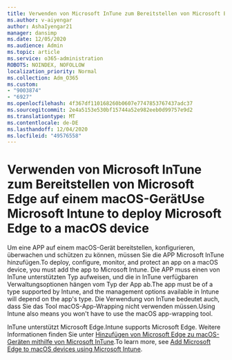 ```yaml
---
title: Verwenden von Microsoft InTune zum Bereitstellen von Microsoft Edge auf einem macOS-Gerät
ms.author: v-aiyengar
author: AshaIyengar21
manager: dansimp
ms.date: 12/05/2020
ms.audience: Admin
ms.topic: article
ms.service: o365-administration
ROBOTS: NOINDEX, NOFOLLOW
localization_priority: Normal
ms.collection: Adm_O365
ms.custom:
- "9003874"
- "6927"
ms.openlocfilehash: 4f367df110168260b0607e7747853767437adc37
ms.sourcegitcommit: 2e4a5153e530bf15744a52e982eeb0d99757e9d2
ms.translationtype: MT
ms.contentlocale: de-DE
ms.lasthandoff: 12/04/2020
ms.locfileid: "49576558"
---
```

# <a name="use-microsoft-intune-to-deploy-microsoft-edge-to-a-macos-device"></a><span data-ttu-id="7fcb3-102">Verwenden von Microsoft InTune zum Bereitstellen von Microsoft Edge auf einem macOS-Gerät</span><span class="sxs-lookup"><span data-stu-id="7fcb3-102">Use Microsoft Intune to deploy Microsoft Edge to a macOS device</span></span>

<span data-ttu-id="7fcb3-103">Um eine APP auf einem macOS-Gerät bereitstellen, konfigurieren, überwachen und schützen zu können, müssen Sie die APP Microsoft InTune hinzufügen.</span><span class="sxs-lookup"><span data-stu-id="7fcb3-103">To deploy, configure, monitor, and protect an app on a macOS device, you must add the app to Microsoft Intune.</span></span> <span data-ttu-id="7fcb3-104">Die APP muss einen von InTune unterstützten Typ aufweisen, und die in InTune verfügbaren Verwaltungsoptionen hängen vom Typ der App ab.</span><span class="sxs-lookup"><span data-stu-id="7fcb3-104">The app must be of a type supported by Intune, and the management options available in Intune will depend on the app's type.</span></span> <span data-ttu-id="7fcb3-105">Die Verwendung von InTune bedeutet auch, dass Sie das Tool macOS-App-Wrapping nicht verwenden müssen.</span><span class="sxs-lookup"><span data-stu-id="7fcb3-105">Using Intune also means you won't have to use the macOS app-wrapping tool.</span></span>

<span data-ttu-id="7fcb3-106">InTune unterstützt Microsoft Edge.</span><span class="sxs-lookup"><span data-stu-id="7fcb3-106">Intune supports Microsoft Edge.</span></span> <span data-ttu-id="7fcb3-107">Weitere Informationen finden Sie unter [Hinzufügen von Microsoft Edge zu macOS-Geräten mithilfe von Microsoft InTune](https://go.microsoft.com/fwlink/?linkid=2134949).</span><span class="sxs-lookup"><span data-stu-id="7fcb3-107">To learn more, see [Add Microsoft Edge to macOS devices using Microsoft Intune](https://go.microsoft.com/fwlink/?linkid=2134949).</span></span>